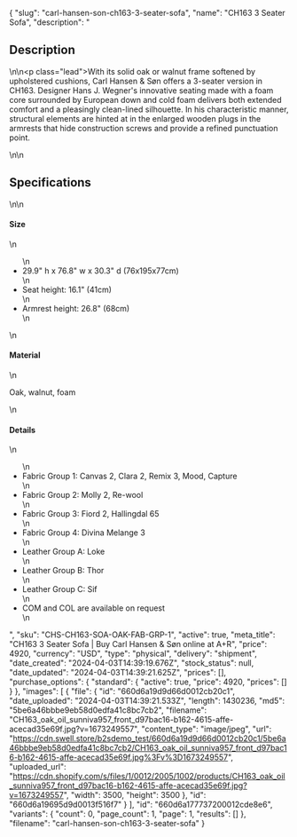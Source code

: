 {
  "slug": "carl-hansen-son-ch163-3-seater-sofa",
  "name": "CH163 3 Seater Sofa",
  "description": "<h2>Description</h2>\n<!-- split -->\n<p class=\"lead\">With its solid oak or walnut frame softened by upholstered cushions, Carl Hansen &amp; Søn offers a 3-seater version in CH163. Designer Hans J. Wegner's innovative seating made with a foam core surrounded by European down and cold foam delivers both extended comfort and a pleasingly clean-lined silhouette. In his characteristic manner, structural elements are hinted at in the enlarged wooden plugs in the armrests that hide construction screws and provide a refined punctuation point.</p>\n<!-- split -->\n<h2>Specifications</h2>\n<!-- split -->\n<h4>Size</h4>\n<ul>\n<li>29.9\" h x 76.8\" w x 30.3\" d (76x195x77cm)</li>\n<li>Seat height: 16.1\" (41cm)</li>\n<li>Armrest height: 26.8\" (68cm)</li>\n</ul>\n<h4>Material</h4>\n<p>Oak, walnut, foam</p>\n<h4>Details</h4>\n<ul>\n<li>Fabric Group 1: Canvas 2, Clara 2, Remix 3, Mood, Capture</li>\n<li>Fabric Group 2: Molly 2, Re-wool</li>\n<li>Fabric Group 3: Fiord 2, Hallingdal 65</li>\n<li>Fabric Group 4: Divina Melange 3</li>\n<li>Leather Group A: Loke</li>\n<li>Leather Group B: Thor</li>\n<li>Leather Group C: Sif</li>\n<li>COM and COL are available on request</li>\n</ul>",
  "sku": "CHS-CH163-SOA-OAK-FAB-GRP-1",
  "active": true,
  "meta_title": "CH163 3 Seater Sofa | Buy Carl Hansen & Søn online at A+R",
  "price": 4920,
  "currency": "USD",
  "type": "physical",
  "delivery": "shipment",
  "date_created": "2024-04-03T14:39:19.676Z",
  "stock_status": null,
  "date_updated": "2024-04-03T14:39:21.625Z",
  "prices": [],
  "purchase_options": {
    "standard": {
      "active": true,
      "price": 4920,
      "prices": []
    }
  },
  "images": [
    {
      "file": {
        "id": "660d6a19d9d66d0012cb20c1",
        "date_uploaded": "2024-04-03T14:39:21.533Z",
        "length": 1430236,
        "md5": "5be6a46bbbe9eb58d0edfa41c8bc7cb2",
        "filename": "CH163_oak_oil_sunniva957_front_d97bac16-b162-4615-affe-acecad35e69f.jpg?v=1673249557",
        "content_type": "image/jpeg",
        "url": "https://cdn.swell.store/b2sdemo_test/660d6a19d9d66d0012cb20c1/5be6a46bbbe9eb58d0edfa41c8bc7cb2/CH163_oak_oil_sunniva957_front_d97bac16-b162-4615-affe-acecad35e69f.jpg%3Fv%3D1673249557",
        "uploaded_url": "https://cdn.shopify.com/s/files/1/0012/2005/1002/products/CH163_oak_oil_sunniva957_front_d97bac16-b162-4615-affe-acecad35e69f.jpg?v=1673249557",
        "width": 3500,
        "height": 3500
      },
      "id": "660d6a19695d9d0013f516f7"
    }
  ],
  "id": "660d6a177737200012cde8e6",
  "variants": {
    "count": 0,
    "page_count": 1,
    "page": 1,
    "results": []
  },
  "filename": "carl-hansen-son-ch163-3-seater-sofa"
}